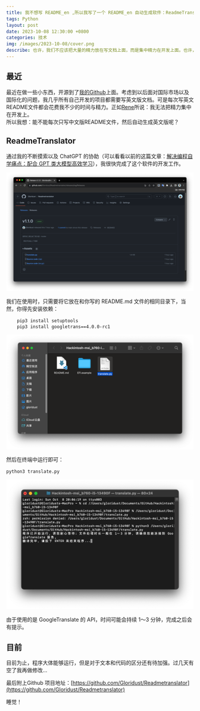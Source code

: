 ```yaml
---
title: 我不想写 README_en ,所以我写了一个 README_en 自动生成软件：ReadmeTranslator
tags: Python
layout: post
date: 2023-10-08 12:30:00 +0800
categories: 技术
img: /images/2023-10-08/cover.png
describe: 也许，我们不应该把大量的精力放在写文档上面，而是集中精力在开发上面。也许，我们不必每次再写一次英文README文件...
---
```

## 最近
最近在做一些小东西，开源到了[我的Github](https://github.com/Gloridust)上面。考虑到以后面对国际市场以及国际化的问题，我几乎所有自己开发的项目都需要写英文版文档。可是每次写英文README文件都会花费我不少的时间与精力。正如[Rene](https://rene.wang)所说：我无法把精力集中在开发上。  
所以我想：能不能每次只写中文版README文件，然后自动生成英文版呢？  

## ReadmeTranslator
通过我的不断摸索以及 ChatGPT 的协助（可以看看以前的这篇文章：[解决编程自学痛点：配合 GPT 类大模型高效学习](https://gloridust.xyz/%E6%8A%80%E6%9C%AF/2023/08/24/studywithgpt.html)），我很快完成了这个软件的开发工作。  

![Github](/images/2023-10-08/2.png)

我们在使用时，只需要将它放在和你写的 README.md 文件的相同目录下，当然，你得先安装依赖：
```
    pip3 install setuptools
    pip3 install googletrans==4.0.0-rc1
```
![Github](/images/2023-10-08/3.png)

然后在终端中运行即可：

   ```
   python3 translate.py
   ```

![Github](/images/2023-10-08/5.png)

 由于使用的是 GoogleTranslate 的 API，时间可能会持续 1～3 分钟，完成之后会有提示。

 ## 目前
 目前为止，程序大体能够运行，但是对于文本和代码的区分还有待加强。过几天有空了我再做修改...

最后附上Github 项目地址​：[https://github.com/Gloridust/Readmetranslator](https://github.com/Gloridust/Readmetranslator)

 睡觉！ 
